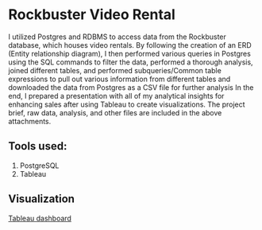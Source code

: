 # Rockbuster Video Rental
I utilized Postgres and RDBMS to access data from the Rockbuster database,
which houses video rentals.
By following the creation of an ERD (Entity relationship diagram), I then
performed various queries in Postgres using the SQL commands to filter the data,
performed a thorough analysis, joined different tables, and performed
subqueries/Common table expressions to pull out various information from
different tables and downloaded the data from Postgres as a CSV file for further
analysis
In the end, I prepared a presentation with all of my analytical insights for
enhancing sales after using Tableau to create visualizations.
The project brief, raw data, analysis, and other files are included in the above
attachments.

## Tools used:
1. PostgreSQL
2. Tableau

## Visualization
[Tableau dashboard](https://public.tableau.com/app/profile/padmasini.venugopal/viz/Task3_10-Rockbusterpresentation/Salesbygeographicregions)
